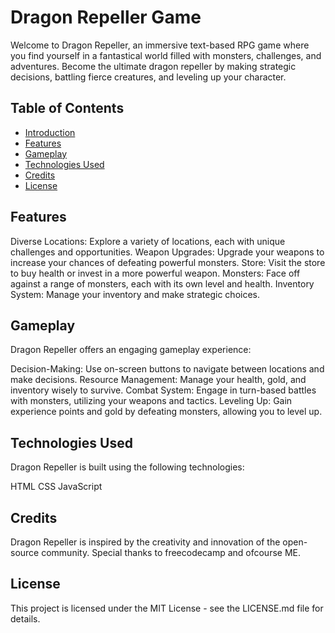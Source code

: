 # Dragon Repeller Game

Welcome to Dragon Repeller, an immersive text-based RPG game where you find yourself in a fantastical world filled with monsters, challenges, and adventures. Become the ultimate dragon repeller by making strategic decisions, battling fierce creatures, and leveling up your character.

## Table of Contents

- [Introduction](#dragon-repeller-game)
- [Features](#features)
- [Gameplay](#gameplay)
- [Technologies Used](#technologies-used)
- [Credits](#credits)
- [License](#license)



## Features
Diverse Locations: Explore a variety of locations, each with unique challenges and opportunities.
Weapon Upgrades: Upgrade your weapons to increase your chances of defeating powerful monsters.
Store: Visit the store to buy health or invest in a more powerful weapon.
Monsters: Face off against a range of monsters, each with its own level and health.
Inventory System: Manage your inventory and make strategic choices.

## Gameplay
Dragon Repeller offers an engaging gameplay experience:

Decision-Making: Use on-screen buttons to navigate between locations and make decisions.
Resource Management: Manage your health, gold, and inventory wisely to survive.
Combat System: Engage in turn-based battles with monsters, utilizing your weapons and tactics.
Leveling Up: Gain experience points and gold by defeating monsters, allowing you to level up.


## Technologies Used
Dragon Repeller is built using the following technologies:

HTML
CSS
JavaScript


## Credits
Dragon Repeller is inspired by the creativity and innovation of the open-source community. Special thanks to freecodecamp and ofcourse ME.

## License
This project is licensed under the MIT License - see the LICENSE.md file for details.
